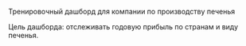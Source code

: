 Тренировочный дашборд для компании по производству печенья

Цель дашборда: отслеживать годовую прибыль по странам и виду печенья.
